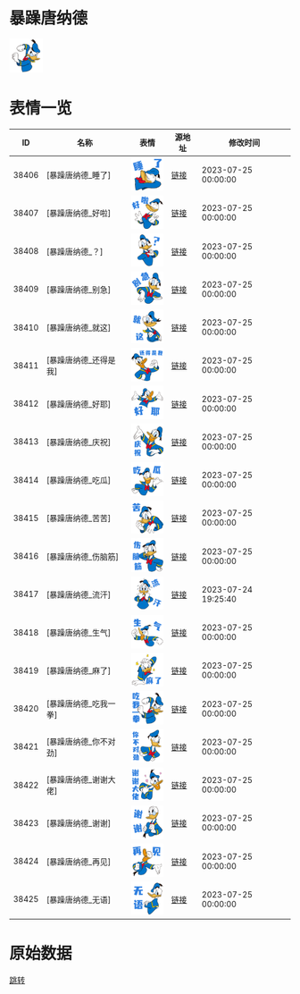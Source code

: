 # 暴躁唐纳德

<img src="./cover.png" height="60" alt="cover" />

# 表情一览

|ID|名称|表情|源地址|修改时间|
|----|----|----|----|----|
|38406|[暴躁唐纳德_睡了]|<img src="./pic/038406_%5B暴躁唐纳德_睡了%5D.png" height="60" alt="睡了"/>|[链接](https://i0.hdslb.com/bfs/garb/75c17d5a68e0d2874fc9b6fe5e44a33686d7ccf6.png)|2023-07-25 00:00:00|
|38407|[暴躁唐纳德_好啦]|<img src="./pic/038407_%5B暴躁唐纳德_好啦%5D.png" height="60" alt="好啦"/>|[链接](https://i0.hdslb.com/bfs/garb/3a4330609836fdfbb7652833e75899a9aff0faa1.png)|2023-07-25 00:00:00|
|38408|[暴躁唐纳德_？]|<img src="./pic/038408_%5B暴躁唐纳德_？%5D.png" height="60" alt="？"/>|[链接](https://i0.hdslb.com/bfs/garb/9a670d9b55cde7d430a225adb830103dde023acb.png)|2023-07-25 00:00:00|
|38409|[暴躁唐纳德_别急]|<img src="./pic/038409_%5B暴躁唐纳德_别急%5D.png" height="60" alt="别急"/>|[链接](https://i0.hdslb.com/bfs/garb/19b22ff60b79cae8ba193a77895ec1cfd565be73.png)|2023-07-25 00:00:00|
|38410|[暴躁唐纳德_就这]|<img src="./pic/038410_%5B暴躁唐纳德_就这%5D.png" height="60" alt="就这"/>|[链接](https://i0.hdslb.com/bfs/garb/f9da72bcf95cd0dd4b42c6b12cb11fdf0207b5b5.png)|2023-07-25 00:00:00|
|38411|[暴躁唐纳德_还得是我]|<img src="./pic/038411_%5B暴躁唐纳德_还得是我%5D.png" height="60" alt="还得是我"/>|[链接](https://i0.hdslb.com/bfs/garb/96e33a1b9369e512fd6e6611fd0e39028637b9ed.png)|2023-07-25 00:00:00|
|38412|[暴躁唐纳德_好耶]|<img src="./pic/038412_%5B暴躁唐纳德_好耶%5D.png" height="60" alt="好耶"/>|[链接](https://i0.hdslb.com/bfs/garb/37b4114334bc4ffb2ce433f4465dc8d8e23309b9.png)|2023-07-25 00:00:00|
|38413|[暴躁唐纳德_庆祝]|<img src="./pic/038413_%5B暴躁唐纳德_庆祝%5D.png" height="60" alt="庆祝"/>|[链接](https://i0.hdslb.com/bfs/garb/cbb4b42721413ac5856254073e6d32ff51ed5251.png)|2023-07-25 00:00:00|
|38414|[暴躁唐纳德_吃瓜]|<img src="./pic/038414_%5B暴躁唐纳德_吃瓜%5D.png" height="60" alt="吃瓜"/>|[链接](https://i0.hdslb.com/bfs/garb/b965dc9d768e93f56d31d262d29062e8c6d423bd.png)|2023-07-25 00:00:00|
|38415|[暴躁唐纳德_苦苦]|<img src="./pic/038415_%5B暴躁唐纳德_苦苦%5D.png" height="60" alt="苦苦"/>|[链接](https://i0.hdslb.com/bfs/garb/391e6d8db6c9ef9bc4cbecacc698c3bdf1225eae.png)|2023-07-25 00:00:00|
|38416|[暴躁唐纳德_伤脑筋]|<img src="./pic/038416_%5B暴躁唐纳德_伤脑筋%5D.png" height="60" alt="伤脑筋"/>|[链接](https://i0.hdslb.com/bfs/garb/46920091a4435286452b196b68714155af96059b.png)|2023-07-25 00:00:00|
|38417|[暴躁唐纳德_流汗]|<img src="./pic/038417_%5B暴躁唐纳德_流汗%5D.png" height="60" alt="流汗"/>|[链接](https://i0.hdslb.com/bfs/garb/b3ea3385bfdcef903b190d885aec5c5bd7fb1f32.png)|2023-07-24 19:25:40|
|38418|[暴躁唐纳德_生气]|<img src="./pic/038418_%5B暴躁唐纳德_生气%5D.png" height="60" alt="生气"/>|[链接](https://i0.hdslb.com/bfs/garb/7bdb2034bd1116455ed9135812d6693cc41b00f0.png)|2023-07-25 00:00:00|
|38419|[暴躁唐纳德_麻了]|<img src="./pic/038419_%5B暴躁唐纳德_麻了%5D.png" height="60" alt="麻了"/>|[链接](https://i0.hdslb.com/bfs/garb/18911db6d1da4f9f67f0d7120a67e7c0025a0a46.png)|2023-07-25 00:00:00|
|38420|[暴躁唐纳德_吃我一拳]|<img src="./pic/038420_%5B暴躁唐纳德_吃我一拳%5D.png" height="60" alt="吃我一拳"/>|[链接](https://i0.hdslb.com/bfs/garb/6c7e9f16ca074740202ba964a043f4de4d066039.png)|2023-07-25 00:00:00|
|38421|[暴躁唐纳德_你不对劲]|<img src="./pic/038421_%5B暴躁唐纳德_你不对劲%5D.png" height="60" alt="你不对劲"/>|[链接](https://i0.hdslb.com/bfs/garb/31aeccfc3f1e2ee50abd7549ed2d9ec56c011934.png)|2023-07-25 00:00:00|
|38422|[暴躁唐纳德_谢谢大佬]|<img src="./pic/038422_%5B暴躁唐纳德_谢谢大佬%5D.png" height="60" alt="谢谢大佬"/>|[链接](https://i0.hdslb.com/bfs/garb/c273c95edaed506b43eaadd21f9fe8555a83623c.png)|2023-07-25 00:00:00|
|38423|[暴躁唐纳德_谢谢]|<img src="./pic/038423_%5B暴躁唐纳德_谢谢%5D.png" height="60" alt="谢谢"/>|[链接](https://i0.hdslb.com/bfs/garb/336938f2482c55618334e60dd8f129b343a49528.png)|2023-07-25 00:00:00|
|38424|[暴躁唐纳德_再见]|<img src="./pic/038424_%5B暴躁唐纳德_再见%5D.png" height="60" alt="再见"/>|[链接](https://i0.hdslb.com/bfs/garb/f1f5d3b2adc5dd827ed70cf6bb88af561dc583d1.png)|2023-07-25 00:00:00|
|38425|[暴躁唐纳德_无语]|<img src="./pic/038425_%5B暴躁唐纳德_无语%5D.png" height="60" alt="无语"/>|[链接](https://i0.hdslb.com/bfs/garb/458b0c57cfac95189819eca18cd2d2b167a7467e.png)|2023-07-25 00:00:00|

# 原始数据

[跳转](./raw.json)

